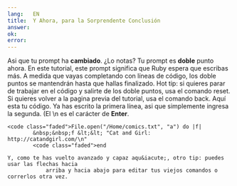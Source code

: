 ```yaml
---
lang:   EN
title:  Y Ahora, para la Sorprendente Conclusión
answer: 
ok:     
error:  
---
```


Asi que tu prompt ha __cambiado__. &iquest;Lo notas? Tu prompt es __doble__ punto ahora.
    En este tutorial, este prompt significa que Ruby espera que escribas m&aacute;s. A
                medida que vayas completando con l&iacute;neas de c&oacute;digo, los doble puntos se mantendr&aacute;n
                hasta que hallas finalizado.
    Hot tip: si quieres parar de trabajar en el c&oacute;digo y salirte de los doble puntos, usa el comando reset.
       Si quieres volver a la pagina previa del tutorial, usa el comando back.
    Aqu&iacute; esta tu c&oacute;digo. Ya has escrito la primera l&iacute;nea, asi que simplemente ingresa la segunda. (El \n
       es el car&aacute;cter de __Enter__.
    
    <code class="faded">File.open("/Home/comics.txt", "a") do |f|
            &nbsp;&nbsp;f &lt;&lt; "Cat and Girl: http://catandgirl.com/\n"
            <code class="faded">end
    
    Y, como te has vuelto avanzado y capaz aqu&iacute;, otro tip: puedes usar las flechas hacia
                arriba y hacia abajo para editar tus viejos comandos o correrlos otra vez.
